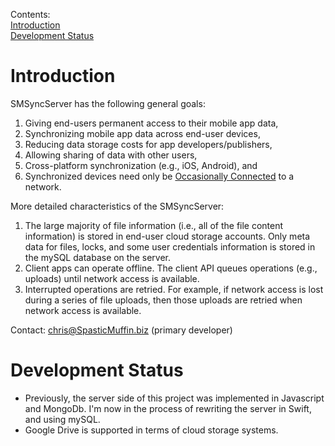Contents:  
[Introduction](#introduction)  
[Development Status](#development-status)  

# Introduction

SMSyncServer has the following general goals:  

1. Giving end-users permanent access to their mobile app data,  
1. Synchronizing mobile app data across end-user devices,  
1. Reducing data storage costs for app developers/publishers,  
1. Allowing sharing of data with other users,  
1. Cross-platform synchronization (e.g., iOS, Android), and  
1. Synchronized devices need only be [Occasionally Connected](https://msdn.microsoft.com/en-us/library/ff650163.aspx) to a network.

More detailed characteristics of the SMSyncServer:

1. The large majority of file information (i.e., all of the file content information) is stored in end-user cloud storage accounts. Only meta data for files, locks, and some user credentials information is stored in the mySQL database on the server.
1. Client apps can operate offline. The client API queues operations (e.g., uploads) until network access is available.
1. Interrupted operations are retried. For example, if network access is lost during a series of file uploads, then those uploads are retried when network access is available.

Contact: <chris@SpasticMuffin.biz> (primary developer)

# Development Status

* Previously, the server side of this project was implemented in Javascript and MongoDb. I'm now in the process of rewriting the server in Swift, and using mySQL.
* Google Drive is supported in terms of cloud storage systems.


